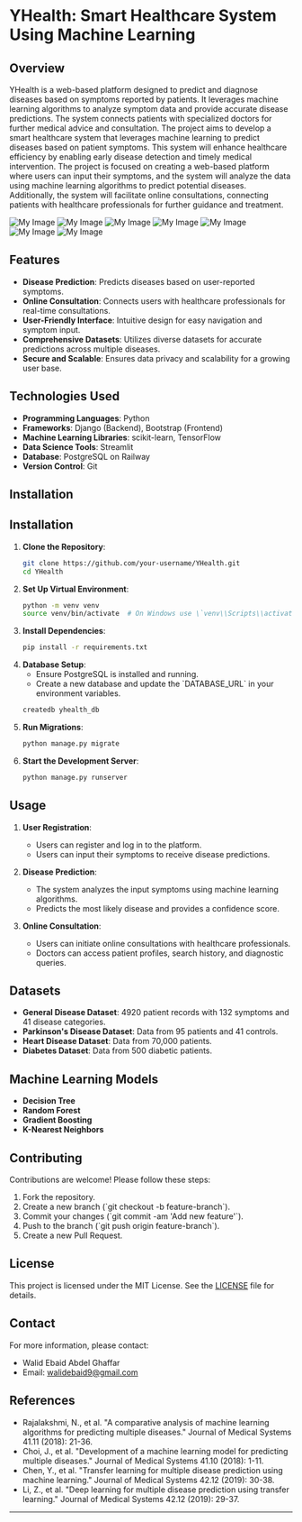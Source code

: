  # YHealth: Smart Healthcare System Using Machine Learning

## Overview
YHealth is a web-based platform designed to predict and diagnose diseases based on symptoms reported by patients. It leverages machine learning algorithms to analyze symptom data and provide accurate disease predictions. The system connects patients with specialized doctors for further medical advice and consultation.
The project aims to develop a smart healthcare system that leverages machine learning to predict diseases based on patient symptoms. This system will enhance healthcare efficiency by enabling early disease detection and timely medical intervention. The project is focused on creating a web-based platform where users can input their symptoms, and the system will analyze the data using machine learning algorithms to predict potential diseases. Additionally, the system will facilitate online consultations, connecting patients with healthcare professionals for further guidance and treatment.


![My Image](https://github.com/WalidEbaid11/-YHealth-Smart-Healthcare-System-Using-ML/blob/main/Screenshot/Screenshot%202024-12-03%20104854.jpg)
![My Image](https://github.com/WalidEbaid11/-YHealth-Smart-Healthcare-System-Using-ML/blob/main/Screenshot/Screenshot%202024-12-03%20104942.jpg)
![My Image](https://github.com/WalidEbaid11/-YHealth-Smart-Healthcare-System-Using-ML/blob/main/Screenshot/Screenshot%202024-12-03%20105019.jpg)
![My Image](https://github.com/WalidEbaid11/-YHealth-Smart-Healthcare-System-Using-ML/blob/main/Screenshot/Screenshot%202024-12-03%20105044.jpg)
![My Image](https://github.com/WalidEbaid11/-YHealth-Smart-Healthcare-System-Using-ML/blob/main/Screenshot/Screenshot%202024-12-03%20105100.jpg)
![My Image](https://github.com/WalidEbaid11/-YHealth-Smart-Healthcare-System-Using-ML/blob/main/Screenshot/Screenshot%202024-12-03%20105116.jpg)
![My Image](https://github.com/WalidEbaid11/-YHealth-Smart-Healthcare-System-Using-ML/blob/main/Screenshot/Screenshot%202024-12-03%20105132.jpg)


## Features
- **Disease Prediction**: Predicts diseases based on user-reported symptoms.
- **Online Consultation**: Connects users with healthcare professionals for real-time consultations.
- **User-Friendly Interface**: Intuitive design for easy navigation and symptom input.
- **Comprehensive Datasets**: Utilizes diverse datasets for accurate predictions across multiple diseases.
- **Secure and Scalable**: Ensures data privacy and scalability for a growing user base.

## Technologies Used
- **Programming Languages**: Python
- **Frameworks**: Django (Backend), Bootstrap (Frontend)
- **Machine Learning Libraries**: scikit-learn, TensorFlow
- **Data Science Tools**: Streamlit
- **Database**: PostgreSQL on Railway
- **Version Control**: Git

## Installation
## Installation
1. **Clone the Repository**:
   ```bash
   git clone https://github.com/your-username/YHealth.git
   cd YHealth
   ```
2. **Set Up Virtual Environment**:
   ```bash
   python -m venv venv
   source venv/bin/activate  # On Windows use \`venv\\Scripts\\activate\`
   ```
3. **Install Dependencies**:
   ```bash
   pip install -r requirements.txt
   ```
4. **Database Setup**:
   - Ensure PostgreSQL is installed and running.
   - Create a new database and update the \`DATABASE_URL\` in your environment variables.
   ```bash
   createdb yhealth_db
   ```
5. **Run Migrations**:
   ```bash
   python manage.py migrate
   ```
6. **Start the Development Server**:
   ```bash
   python manage.py runserver
   ```

## Usage
1. **User Registration**:
   - Users can register and log in to the platform.
   - Users can input their symptoms to receive disease predictions.

2. **Disease Prediction**:
   - The system analyzes the input symptoms using machine learning algorithms.
   - Predicts the most likely disease and provides a confidence score.

3. **Online Consultation**:
   - Users can initiate online consultations with healthcare professionals.
   - Doctors can access patient profiles, search history, and diagnostic queries.

## Datasets
- **General Disease Dataset**: 4920 patient records with 132 symptoms and 41 disease categories.
- **Parkinson's Disease Dataset**: Data from 95 patients and 41 controls.
- **Heart Disease Dataset**: Data from 70,000 patients.
- **Diabetes Dataset**: Data from 500 diabetic patients.

## Machine Learning Models
- **Decision Tree**
- **Random Forest**
- **Gradient Boosting**
- **K-Nearest Neighbors**

## Contributing
Contributions are welcome! Please follow these steps:
1. Fork the repository.
2. Create a new branch (\`git checkout -b feature-branch\`).
3. Commit your changes (\`git commit -am 'Add new feature'\`).
4. Push to the branch (\`git push origin feature-branch\`).
5. Create a new Pull Request.

## License
This project is licensed under the MIT License. See the [LICENSE](LICENSE) file for details.

## Contact
For more information, please contact:
- Walid Ebaid Abdel Ghaffar
- Email: walidebaid9@gmail.com

## References
- Rajalakshmi, N., et al. \"A comparative analysis of machine learning algorithms for predicting multiple diseases.\" Journal of Medical Systems 41.11 (2018): 21-36.
- Choi, J., et al. \"Development of a machine learning model for predicting multiple diseases.\" Journal of Medical Systems 41.10 (2018): 1-11.
- Chen, Y., et al. \"Transfer learning for multiple disease prediction using machine learning.\" Journal of Medical Systems 42.12 (2019): 30-38.
- Li, Z., et al. \"Deep learning for multiple disease prediction using transfer learning.\" Journal of Medical Systems 42.12 (2019): 29-37.

---
